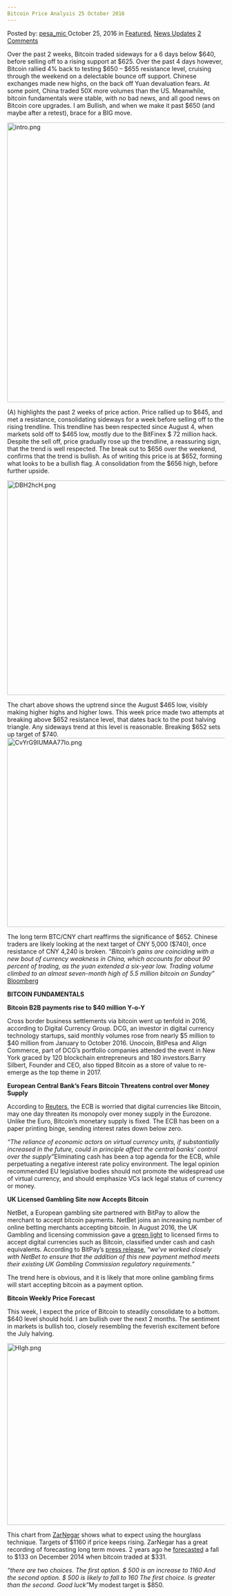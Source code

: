 ```yaml
---
Bitcoin Price Analysis 25 October 2016
---
```

<article class="post-listing post-16133 post type-post status-publish format-standard has-post-thumbnail hentry  tag-3336 tag-2528 tag-analysis tag-bitcoin tag-october tag-price">
    <div class="post-inner">
        <span>Posted by: <a href="https://www.deepdotweb.com/author/pesa_mic/" title="">pesa_mic </a></span>
    <span>October 25, 2016</span>
    <span>in <a href="https://www.deepdotweb.com/category/deepdot-news/" rel="category tag">Featured</a>, <a href="https://www.deepdotweb.com/category/news-updates/" rel="category tag">News Updates</a></span>
    <span><a href="https://www.deepdotweb.com/2016/10/25/bitcoin-price-analysis-25-october-2016/#comments">2 Comments</a></span>
    </p>
    <div class="clear"></div>
    <div class="entry">
    <p>Over the past 2 weeks, Bitcoin traded sideways for a 6 days below $640, before selling off to a rising support at $625. Over the past 4 days however, Bitcoin rallied 4% back to testing $650 &#8211; $655 resistance level, cruising through the weekend on a delectable bounce off support. Chinese exchanges made new highs, on the back off Yuan devaluation fears. At some point, China traded 50X more volumes than the US. Meanwhile, bitcoin fundamentals were stable, with no bad news, and all good news on Bitcoin core upgrades. I am Bullish, and when we make it past $650 (and maybe after a retest), brace for a BIG move.</p>
    <p><img class="wp-image-16134 aligncenter" src="https://www.deepdotweb.com/wp-content/uploads/2016/10/intro-png.png" alt="intro.png" width="919" height="648" srcset="https://www.deepdotweb.com/wp-content/uploads/2016/10/intro-png.png 1214w, https://www.deepdotweb.com/wp-content/uploads/2016/10/intro-png-300x212.png 300w, https://www.deepdotweb.com/wp-content/uploads/2016/10/intro-png-1024x722.png 1024w" sizes="(max-width: 919px) 100vw, 919px"/></p>
    <p>(A) highlights the past 2 weeks of price action. Price rallied up to $645, and met a resistance, consolidating sideways for a week before selling off to the rising trendline. This trendline has been respected since August 4, when markets sold off to $465 low, mostly due to the BitFinex $ 72 million hack. Despite the sell off, price gradually rose up the trendline, a reassuring sign, that the trend is well respected. The break out to $656 over the weekend, confirms that the trend is bullish. As of writing this price is at $652, forming what looks to be a bullish flag. A consolidation from the $656 high, before further upside.</p>
    <p><img class="wp-image-16135 aligncenter" src="https://www.deepdotweb.com/wp-content/uploads/2016/10/dbh2hch-png.png" alt="DBH2hcH.png" width="824" height="497" srcset="https://www.deepdotweb.com/wp-content/uploads/2016/10/dbh2hch-png.png 1503w, https://www.deepdotweb.com/wp-content/uploads/2016/10/dbh2hch-png-300x181.png 300w, https://www.deepdotweb.com/wp-content/uploads/2016/10/dbh2hch-png-1024x618.png 1024w" sizes="(max-width: 824px) 100vw, 824px"/></p>
    <p>The chart above shows the uptrend since the August $465 low, visibly making higher highs and higher lows. This week price made two attempts at breaking above $652 resistance level, that dates back to the post halving triangle. Any sideways trend at this level is reasonable. Breaking $652 sets up target of $740. <img class="wp-image-16136 aligncenter" src="https://www.deepdotweb.com/wp-content/uploads/2016/10/cvyrg9iumaa77io-png.png" alt="CvYrG9IUMAA77Io.png" width="778" height="438" srcset="https://www.deepdotweb.com/wp-content/uploads/2016/10/cvyrg9iumaa77io-png.png 1200w, https://www.deepdotweb.com/wp-content/uploads/2016/10/cvyrg9iumaa77io-png-300x169.png 300w, https://www.deepdotweb.com/wp-content/uploads/2016/10/cvyrg9iumaa77io-png-1024x577.png 1024w" sizes="(max-width: 778px) 100vw, 778px"/></p>
    <p>The long term BTC/CNY chart reaffirms the significance of $652. Chinese traders are likely looking at the next target of CNY 5,000 ($740), once resistance of CNY 4,240 is broken. “<em>Bitcoin’s gains are coinciding with a new bout of currency weakness in China, which accounts for about 90 percent of trading, as the yuan extended a six-year low. Trading volume climbed to an almost seven-month high of 5.5 million bitcoin on Sunday” </em><a href="http://www.bloomberg.com/news/articles/2016-10-24/bitcoin-jumps-to-three-month-high-as-yuan-weakness-fuels-buying">Bloomberg</a></p>
    <p><strong>BITCOIN FUNDAMENTALS</strong></p>
    <p><strong>Bitcoin B2B payments rise to $40 million Y-o-Y</strong></p>
    <p>Cross border business settlements via bitcoin went up tenfold in 2016, according to Digital Currency Group. DCG, an investor in digital currency technology startups, said monthly volumes rose from nearly $5 million to $40 million from January to October 2016. Unocoin, BitPesa and Align Commerce, part of DCG’s portfolio companies attended the event in New York graced by 120 blockchain entrepreneurs and 180 investors.Barry Silbert, Founder and CEO, also tipped Bitcoin as a store of value to re-emerge as the top theme in 2017.</p>
    <p><strong>European Central Bank&#8217;s Fears Bitcoin Threatens control over Money Supply</strong></p>
    <p>According to <a href="http://www.reuters.com/article/us-ecb-bitcoin-eu-idUSKCN12I1HC">Reuters</a>, the ECB is worried that digital currencies like Bitcoin, may one day threaten its monopoly over money supply in the Eurozone. Unlike the Euro, Bitcoin’s monetary supply is fixed. The ECB has been on a paper printing binge, sending interest rates down below zero.</p>
    <p><em>&#8220;The reliance of economic actors on virtual currency units, if substantially increased in the future, could in principle affect the central banks’ control over the supply”</em>Eliminating cash has been a top agenda for the ECB, while perpetuating a negative interest rate policy environment. The legal opinion recommended EU legislative bodies should not promote the widespread use of virtual currency, and should emphasize VCs lack legal status of currency or money.</p>
    <p><strong>UK Licensed Gambling Site now Accepts Bitcoin</strong></p>
    <p>NetBet, a European gambling site partnered with BitPay to allow the merchant to accept bitcoin payments. NetBet joins an increasing number of online betting merchants accepting bitcoin. In August 2016, the UK Gambling and licensing commission gave a <a href="http://calvinayre.com/2016/08/03/business/uk-gambling-commission-okays-bitcoin-online-licensees/">green light</a> to licensed firms to accept digital currencies such as Bitcoin, classified under cash and cash equivalents. According to BitPay’s <a href="https://blog.bitpay.com/netbet-accepts-bitcoin/">press release</a>, “<em>we&#8217;ve worked closely with NetBet to ensure that the addition of this new payment method meets their existing UK Gambling Commission regulatory requirements.”</em></p>
    <p>The trend here is obvious, and it is likely that more online gambling firms will start accepting bitcoin as a payment option.</p>
    <p><strong>Bitcoin Weekly Price Forecast</strong></p>
    <p>This week, I expect the price of Bitcoin to steadily consolidate to a bottom. $640 level should hold. I am bullish over the next 2 months. The sentiment in markets is bullish too, closely resembling the feverish excitement before the July halving.</p>
    <p><img class="wp-image-16137 aligncenter" src="https://www.deepdotweb.com/wp-content/uploads/2016/10/high-png.png" alt="HIgh.png" width="906" height="421" srcset="https://www.deepdotweb.com/wp-content/uploads/2016/10/high-png.png 1160w, https://www.deepdotweb.com/wp-content/uploads/2016/10/high-png-300x139.png 300w, https://www.deepdotweb.com/wp-content/uploads/2016/10/high-png-1024x476.png 1024w, https://www.deepdotweb.com/wp-content/uploads/2016/10/high-png-272x125.png 272w" sizes="(max-width: 906px) 100vw, 906px"/></p>
    <p>This chart from <a href="https://www.tradingview.com/u/ZarNegar/">ZarNegar</a> shows what to expect using the hourglass technique. Targets of $1160 if price keeps rising. ZarNegar has a great recording of forecasting long term moves. 2 years ago he <a href="https://www.tradingview.com/chart/BTCUSD/MW7ZZW0C-BTC-is-Falling/">forecasted</a> a fall to $133 on December 2014 when bitcoin traded at $331.</p>
    <p><em>“there are two choices. The first option. $ 500 is an increase to 1160 And the second option. $ 500 is likely to fall to 160 The first choice. Is greater than the second. Good luck”</em>My modest target is $850.</p>
    </div>
    <span style="display:none"><a href="https://www.deepdotweb.com/tag/2016/" rel="tag">2016</a> <a href="https://www.deepdotweb.com/tag/25/" rel="tag">25</a> <a href="https://www.deepdotweb.com/tag/analysis/" rel="tag">analysis</a> <a href="https://www.deepdotweb.com/tag/bitcoin/" rel="tag">bitcoin</a> <a href="https://www.deepdotweb.com/tag/october/" rel="tag">october</a> <a href="https://www.deepdotweb.com/tag/price/" rel="tag">price</a></span> <span style="display:none" class="updated">2016-10-25</span>
    <div style="display:none" class="vcard author" itemprop="author" itemscope itemtype="http://schema.org/Person"><strong class="fn" itemprop="name"><a href="https://www.deepdotweb.com/author/pesa_mic/" title="Posts by pesa_mic" rel="author">pesa_mic</a></strong></div>
    </div>
</article>

